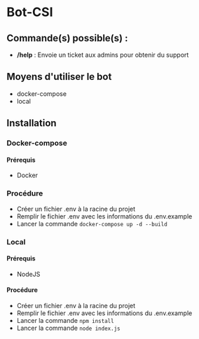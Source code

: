 # Bot-CSI

## Commande(s) possible(s) :
- **/help** : Envoie un ticket aux admins pour obtenir du support

## Moyens d'utiliser le bot
- docker-compose
- local


## Installation
### Docker-compose
#### Prérequis
- Docker
### Procédure
- Créer un fichier .env à la racine du projet
- Remplir le fichier .env avec les informations du .env.example
- Lancer la commande `docker-compose up -d --build`

### Local
#### Prérequis
- NodeJS

#### Procédure
- Créer un fichier .env à la racine du projet
- Remplir le fichier .env avec les informations du .env.example
- Lancer la commande `npm install`
- Lancer la commande `node index.js`

